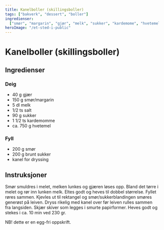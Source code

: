 ```yaml
---
title: Kanelboller (skillingsboller)
tags: ["bakverk", "dessert", "boller"]
ingredienser:
  ["smør", "margarin", "gjær", "melk", "sukker", "kardemome", "hvetemel"]
heroImage: "/et-sted-i-public"
---
```


# Kanelboller (skillingsboller)

## Ingredienser

### Deig

- 40 g gjær
- 150 g smør/margarin
- 5 dl melk
- 1/2 ts salt
- 90 g sukker
- 1 1/2 ts kardemomme
- ca. 750 g hvetemel

### Fyll

- 200 g smør
- 200 g brunt sukker
- kanel for dryssing

## Instruksjoner

Smør smuldres i melet, melken lunkes og gjæren løses opp. Bland det tørre i melet og rør inn lunken melk. Eltes godt og heves til dobbel størrelse. Fyllet røres sammen. Kjevles ut til rektangel og smør/sukkerblandingen smøres generøst på leiven. Dryss rikelig med kanel over før leiven rulles sammen fra langsiden. Skjær skiver som legges i smurte papirformer. Heves godt og stekes i ca. 10 min ved 230 gr.

NB! dette er en egg-fri oppskrift.

